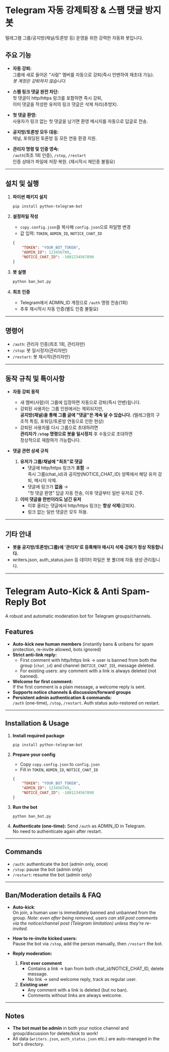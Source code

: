 # Telegram 자동 강제퇴장 & 스팸 댓글 방지 봇

텔레그램 그룹/공지방(채널/토론방 등) 운영을 위한 강력한 자동화 봇입니다.

## 주요 기능

- **자동 강퇴:**  
  그룹에 새로 들어온 "사람" 멤버를 자동으로 강퇴(즉시 언밴하여 재초대 가능).  
  *봇 계정은 강퇴하지 않습니다.*

- **스팸 링크 댓글 완전 차단:**  
  첫 댓글이 http/https 링크를 포함하면 즉시 강퇴,  
  이미 댓글을 작성한 유저의 링크 댓글은 삭제 처리(추방X).

- **첫 댓글 환영:**  
  사용자가 링크 없는 첫 댓글을 남기면 환영 메시지를 자동으로 답글로 전송.

- **공지방/토론방 모두 대응:**  
  채널, 포워딩된 토론방 등 모든 연동 환경 지원.

- **관리자 명령 및 인증 영속:**  
  `/auth`(최초 1회 인증), `/stop`, `/restart`  
  인증 상태가 파일에 저장·복원. (재시작시 재인증 불필요)

---

## 설치 및 실행

1. **파이썬 패키지 설치**
    ```bash
    pip install python-telegram-bot
    ```

2. **설정파일 작성**
    - `copy.config.json`을 복사해 `config.json`으로 파일명 변경
    - 값 입력: `TOKEN`, `ADMIN_ID`, `NOTICE_CHAT_ID`
    ```json
    {
        "TOKEN": "YOUR_BOT_TOKEN",
        "ADMIN_ID": 123456789,
        "NOTICE_CHAT_ID": -1001234567890
    }
    ```

3. **봇 실행**
    ```bash
    python ban_bot.py
    ```

4. **최초 인증**
    - Telegram에서 ADMIN_ID 계정으로 `/auth` 명령 전송(1회)
    - 추후 재시작시 자동 인증(별도 인증 불필요)

---

## 명령어

- `/auth`: 관리자 인증(최초 1회, 관리자만)
- `/stop`: 봇 일시정지(관리자만)
- `/restart`: 봇 재시작(관리자만)

---

## 동작 규칙 및 특이사항

- **자동 강퇴 동작**  
  - 새 멤버(사람)이 그룹에 입장하면 자동으로 강퇴(즉시 언밴)됩니다.
  - 강퇴된 사용자는 그룹 인원에서는 제외되지만,  
    **공지방(채널)을 통해 그룹 글에 "댓글"은 계속 달 수 있습니다.**
    (텔레그램의 구조적 특징, 포워딩/토론방 연동으로 인한 현상)
  - 강퇴된 사용자를 다시 그룹으로 초대하려면  
    **관리자가 `/stop` 명령으로 봇을 일시정지** 후 수동으로 초대하면  
    정상적으로 재참여가 가능합니다.

- **댓글 관련 상세 규칙**
    1. **유저가 그룹/채널에 "최초"로 댓글**
        - 댓글에 http/https 링크가 **포함** →  
          즉시 그룹(chat_id)과 공지방(NOTICE_CHAT_ID) 양쪽에서 해당 유저 강퇴, 메시지 삭제.
        - 댓글에 링크가 **없음** →  
          "첫 댓글 환영" 답글 자동 전송, 이후 댓글부터 일반 유저로 간주.
    2. **이미 댓글을 한번이라도 남긴 유저**
        - 이후 올리는 댓글에서 http/https 링크는 **항상 삭제**(강퇴X).
        - 링크 없는 일반 댓글은 모두 허용.

---

## 기타 안내

- **봇을 공지방/토론방(그룹)에 '관리자'로 등록해야 메시지 삭제·강퇴가 정상 작동합니다.**
- writers.json, auth_status.json 등 데이터 파일은 봇 폴더에 자동 생성·관리됩니다.

---

# Telegram Auto-Kick & Anti Spam-Reply Bot

A robust and automatic moderation bot for Telegram groups/channels.

## Features

- **Auto-kick new human members** (instantly bans & unbans for spam protection, re-invite allowed, bots ignored)
- **Strict anti-link reply:**  
  - First comment with http/https link → user is banned from both the group (`chat_id`) and channel (`NOTICE_CHAT_ID`), message deleted.
  - For existing users: any comment with a link is always deleted (not banned).
- **Welcome for first comment:**  
  If the first comment is a plain message, a welcome reply is sent.
- **Supports notice channels & discussion/forward groups**
- **Persistent admin authentication & commands:**  
  `/auth` (one-time), `/stop`, `/restart`. Auth status auto-restored on restart.

---

## Installation & Usage

1. **Install required package**
    ```bash
    pip install python-telegram-bot
    ```

2. **Prepare your config**
    - Copy `copy.config.json` to `config.json`
    - Fill in `TOKEN`, `ADMIN_ID`, `NOTICE_CHAT_ID`
    ```json
    {
        "TOKEN": "YOUR_BOT_TOKEN",
        "ADMIN_ID": 123456789,
        "NOTICE_CHAT_ID": -1001234567890
    }
    ```

3. **Run the bot**
    ```bash
    python ban_bot.py
    ```

4. **Authenticate (one-time):**
    Send `/auth` as ADMIN_ID in Telegram.  
    No need to authenticate again after restart.

---

## Commands

- `/auth`: authenticate the bot (admin only, once)
- `/stop`: pause the bot (admin only)
- `/restart`: resume the bot (admin only)

---

## Ban/Moderation details & FAQ

- **Auto-kick**:  
  On join, a human user is immediately banned and unbanned from the group.
  *Note: even after being removed, users can still post comments via the notice/channel post (Telegram limitation) unless they're re-invited.*

- **How to re-invite kicked users:**  
  Pause the bot via `/stop`, add the person manually, then `/restart` the bot.

- **Reply moderation:**  
    1. **First ever comment**
        - Contains a link → ban from both chat_id/NOTICE_CHAT_ID, delete message.
        - No link → send welcome reply, track as regular user.
    2. **Existing user**
        - Any comment with a link is deleted (but no ban).
        - Comments without links are always welcome.

---

## Notes

- **The bot must be admin** in both your notice channel and group/discussion for delete/kick to work!
- All data (`writers.json`, `auth_status.json` etc.) are auto-managed in the bot's directory.